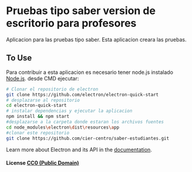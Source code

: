 # Pruebas tipo saber version de escritorio para profesores

Aplicacion para las pruebas tipo saber. Esta aplicacion creara las pruebas.

## To Use

Para contribuir a esta aplicacion es necesario tener node.js instalado [Node.js](https://nodejs.org/en/download/). desde CMD ejecutar:

```bash
# Clonar el repositorio de electron
git clone https://github.com/electron/electron-quick-start
# desplazarse al repositorio
cd electron-quick-start
# instalar dependencias y ejecutar la aplicacion
npm install && npm start
#desplazarse a la carpeta donde estaran los archivos fuentes
cd node_modules\electron\dist\resources\app
#clonar este repositorio
git clone https://github.com/cier-centro/saber-estudiantes.git
```

Learn more about Electron and its API in the [documentation](http://electron.atom.io/docs/latest).

#### License [CC0 (Public Domain)](LICENSE.md)

